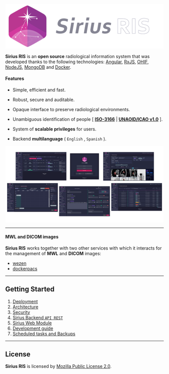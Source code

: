 ![Header_image](./documentation/resources/img/logo_horizontal_github.png)



**Sirius RIS** is an **open source** radiological information system that was developed thanks to the following technologies: [Angular](https://angular.io/), [RxJS](https://rxjs.dev/), [OHIF](https://ohif.org/), [NodeJS](https://nodejs.org/), [MongoDB](https://www.mongodb.com/) and [Docker](https://www.docker.com/).



#### Features

* Simple, efficient and fast.

* Robust, secure and auditable.

* Opaque interface to preserve radiological environments.

* Unambiguous identification of people [ [**ISO-3166**](https://www.iso.org/iso-3166-country-codes.html) | **[UNAOID/ICAO v1.0](https://www.unaoid.gub.uy/descargas/especificaciones-identifican-personas.pdf)** ].

* System of **scalable privileges** for users.

* Backend **multilanguage** ( `English` , `Spanish` ).

  

![screenshots](./documentation/resources/img/screenshots.png)



---



#### MWL and DICOM images

**Sirius RIS** works together with two other services with which it interacts for the management of **MWL** and **DICOM** images:

* [wezen](https://github.com/opendicom/wezen)
* [dockerpacs](https://github.com/opendicom/dockerpacs)



---



## Getting Started

1. [Deployment](./documentation/01_deployment.md)
2. [Architecture](./documentation/02_architecture.md)
3. [Security](./documentation/03_security.md)
4. [Sirius Backend `API REST`](./documentation/04_sirius_backend_api_rest.md)
5. [Sirius Web Module](https://github.com/opendicom/sirius-web)
6. [Development guide](./documentation/06_development.md)
7. [Scheduled tasks and Backups](./documentation/07_scheduled_tasks_and_backups.md)



---



## License

**Sirius RIS** is licensed by [Mozilla Public License 2.0](https://choosealicense.com/licenses/mpl-2.0/).
